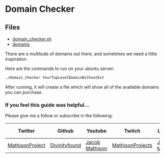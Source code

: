 # Domain Checker

## Files
- [domain_checker.sh](https://github.com/Divinityfound/howtos/blob/master/domain_ideas/domain_checker.sh)
- [domains](https://github.com/Divinityfound/howtos/blob/master/domain_ideas/domains)

There are a multitude of domains out there, and sometimes we need a little inspiration.

Here are the commands to run on your ubuntu server:

```sh
./domain_checker YourTopLevelDomainWithoutExt
```

After running, it will create a file which will show all of the available domains you can purchase.

### If you feel this guide was helpful...

Please give me a follow or subscribe in the following:

|Twitter|Github|Youtube|Twitch|Linkedin|Personal Site|
| ----- | ---- | ----- | ---- | ------ | ----------- |
|[MathisonProject](https://twitter.com/MathisonProject)|[Divinityfound](https://github.com/Divinityfound)|[Jacob Mathison](https://www.youtube.com/channel/UCNNxB1TRbdJxE_y51sJb9DA)|[MathisonProjects](http://twitch.tv/mathisonprojects)|[Jacob Mathison](https://www.linkedin.com/in/jacob-mathison-62359912/)|[Mathison Projects](http://mathisonprojects.com)|